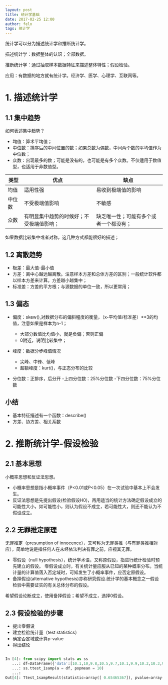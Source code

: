 ```yaml
---
layout: post
title: 统计学基础
date: 2017-02-25 12:00
author: felo
tags: 统计学
---
```




统计学可以分为描述统计学和推断统计学。

描述统计学：数据整体的认识；全部数据。

推断统计学：通过抽取样本数据特征来描述整体特性；假设检验。

应用：有数据的地方就有统计学。经济学、医学、心理学、互联网等。



# 1. 描述统计学

## 1.1 集中趋势

如何表述集中趋势？
- 均值：算术平均值；
- 中位数：排序后的中间位置的数；如果总数为偶数，中间两个数的平均值作为中位数；
- 众数：出现最多的数；可能是没有的，也可能是有多个众数。不仅适用于数值型，也适用于非数值型。


类型  |  优点                | 缺点
-----| ---------------------|--------------------
均值  | 适用性强              | 易收到极端值的影响
中位数 | 不受极端值影响         | 不敏感
众数  | 有明显集中趋势的时候好；不受极端值影响；| 缺乏唯一性；可能有多个或者一个都没有；


如果数据比较集中或者对称，这几种方式都能很好的描述；



## 1.2 离散趋势


- 极差：最大值-最小值
- 方差：离中心越远越离散。注意样本方差和总体方差的区别；一般统计软件都以样本方差来计算。方差越小越集中；
- 标准差：方差的平方根；与源数据的单位一致，所以更常用；



## 1.3 偏态

- 偏度：skew(),对数据分布的偏斜程度的衡量，（x-平均值/标准差）**3的均值，注意如果是样本为n-1；
  - 大部分数值比均值小，就是负偏；否则正偏
  - 0附近，说明比较集中；

- 峰度：数据分步峰值情况
  - 尖峰、中锋、低峰
  - 超额峰度：kurt()，与正态分布的比较

- 分位数：正排序，后分开
  -上四分位数：25%分位数
  -下四分位数：75%分位数





## 小结
- 基本特征描述有一个函数：describe()
- 方差、协方差、相关系数




# 2. 推断统计学-假设检验


## 2.1 基本思想

小概率思想和反证法思想。

- 小概率思想是指小概率事件（P<0.01或P<0.05）在一次试验中基本上不会发生。
- 反证法思想是先提出假设(检验假设H0)，再用适当的统计方法确定假设成立的可能性大小，如可能性小，则认为假设不成立，若可能性大，则还不能认为不假设成立。


## 2.2 无罪推定原理

无罪推定（presumption of innocence），又可称为无罪类推（与有罪类推相对应），简单地说是指任何人在未经依法判决有罪之前，应视其无罪。

- 零假设（null hypothesis），统计学术语，又称原假设，指进行统计检验时预先建立的假设。 零假设成立时，有关统计量应服从已知的某种概率分布。当统计量的计算值落入否定域时，可知发生了小概率事件，应否定原假设。
- 备择假设(alternative hypothesis)亦称研究假设.统计学的基本概念之一假设检验中需要证实的有关总体分布的假设。

希望假设论断成立，使用备择假设；希望不成立，选择0假设。


## 2.3 假设检验的步骤

- 提出零假设
- 建立检验统计量（test statistics）
- 确定否定域或计算p-value
- 得出结论


```python

In [4]: from scipy import stats as ss
   ...: df=DataFrame({'data':[10.1,10,9.8,10.5,9.7,10.1,9.9,10.2,10.3,9.9]})
   ...: ss.ttest_1samp(a = df, popmean = 10)
   ...:
Out[4]: Ttest_1sampResult(statistic=array([ 0.65465367]), pvalue=array([ 0.52906417]))

```
